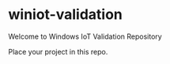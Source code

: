 # winiot-validation

Welcome to Windows IoT Validation Repository

Place your project in this repo.
